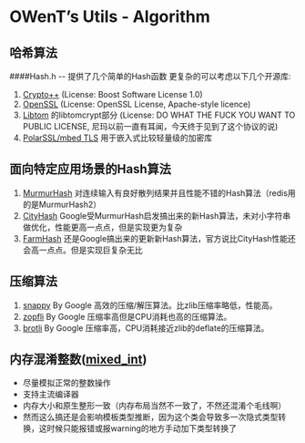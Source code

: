OWenT’s Utils - Algorithm
=============

哈希算法
------
####Hash.h -- 提供了几个简单的Hash函数
更复杂的可以考虑以下几个开源库:

1. [Crypto++](http://www.cryptopp.com/) (License: Boost Software License 1.0)
2. [OpenSSL](http://www.openssl.org/) (License: OpenSSL License, Apache-style licence)
3. [Libtom](http://www.libtom.org) 的libtomcrypt部分 (License: DO WHAT THE FUCK YOU WANT TO PUBLIC LICENSE, 尼玛以前一直有耳闻，今天终于见到了这个协议的说)
4. [PolarSSL/mbed TLS](https://tls.mbed.org/) 用于嵌入式比较轻量级的加密库


面向特定应用场景的Hash算法
------

1. [MurmurHash](https://github.com/aappleby/smhasher) 对连续输入有良好散列结果并且性能不错的Hash算法（redis用的是MurmurHash2）
2. [CityHash](https://code.google.com/p/cityhash/) Google受MurmurHash启发搞出来的新Hash算法，未对小字符串做优化，性能更高一点点，但是实现更为复杂
3. [FarmHash](https://code.google.com/p/farmhash/) 还是Google搞出来的更新新Hash算法，官方说比CityHash性能还会高一点点。但是实现巨复杂无比

压缩算法
------
1. [snappy](https://github.com/google/snappy) By Google 高效的压缩/解压算法。比zlib压缩率略低，性能高。
2. [zopfli](https://github.com/google/zopfli) By Google 压缩率高但是CPU消耗也高的压缩算法。
3. [brotli](https://github.com/google/brotli) By Google 压缩率高，CPU消耗接近zlib的deflate的压缩算法。


内存混淆整数([mixed_int](mixed_int.h))
------
+ 尽量模拟正常的整数操作
+ 支持主流编译器
+ 内存大小和原生整形一致（内存布局当然不一致了，不然还混淆个毛线啊）
+ 然而这么搞还是会影响模板类型推断，因为这个类会导致多一次隐式类型转换，这时候只能报错或报warning的地方手动加下类型转换了
